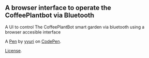 A browser interface to operate the CoffeePlantbot via Bluetooth
---------------------
A UI to control The CoffeePlantBot smart garden via bluetooth using a browser accesible interface

A [Pen](https://codepen.io/yyuri/pen/jONeMQB) by [yyuri](https://codepen.io/yyuri) on [CodePen](https://codepen.io).

[License](https://codepen.io/yyuri/pen/jONeMQB/license).
